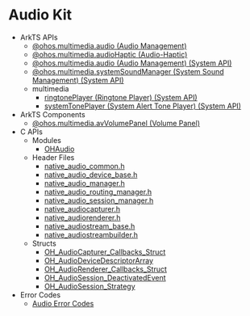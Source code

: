 # Audio Kit

- ArkTS APIs
  - [@ohos.multimedia.audio (Audio Management)](js-apis-audio.md)
  - [@ohos.multimedia.audioHaptic (Audio-Haptic)](js-apis-audioHaptic.md)
  <!--Del-->
  - [@ohos.multimedia.audio (Audio Management) (System API)](js-apis-audio-sys.md)
  - [@ohos.multimedia.systemSoundManager (System Sound Management) (System API)](js-apis-systemSoundManager-sys.md)
  - multimedia
    - [ringtonePlayer (Ringtone Player) (System API)](js-apis-inner-multimedia-ringtonePlayer-sys.md)
    - [systemTonePlayer (System Alert Tone Player) (System API)](js-apis-inner-multimedia-systemTonePlayer-sys.md)
  <!--DelEnd-->
- ArkTS Components
  - [@ohos.multimedia.avVolumePanel (Volume Panel)](ohos-multimedia-avvolumepanel.md)
- C APIs
  - Modules
    - [OHAudio](_o_h_audio.md)
  - Header Files
    - [native_audio_common.h](native__audio__common_8h.md)
    - [native_audio_device_base.h](native__audio__device__base_8h.md)
    - [native_audio_manager.h](native__audio__manager_8h.md)
    - [native_audio_routing_manager.h](native__audio__routing__manager_8h.md)
    - [native_audio_session_manager.h](native__audio__session__manager_8h.md)
    - [native_audiocapturer.h](native__audiocapturer_8h.md)
    - [native_audiorenderer.h](native__audiorenderer_8h.md)
    - [native_audiostream_base.h](native__audiostream__base_8h.md)
    - [native_audiostreambuilder.h](native__audiostreambuilder_8h.md)
  - Structs
    - [OH_AudioCapturer_Callbacks_Struct](_o_h___audio_capturer___callbacks___struct.md)
    - [OH_AudioDeviceDescriptorArray](_o_h___audio_device_descriptor_array.md)
    - [OH_AudioRenderer_Callbacks_Struct](_o_h___audio_renderer___callbacks___struct.md)
    - [OH_AudioSession_DeactivatedEvent](_o_h___audio_session___deactivated_event.md)
    - [OH_AudioSession_Strategy](_o_h___audio_session___strategy.md)
- Error Codes
  - [Audio Error Codes](errorcode-audio.md)
